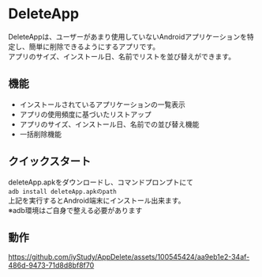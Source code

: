 # DeleteApp

DeleteAppは、ユーザーがあまり使用していないAndroidアプリケーションを特定し、簡単に削除できるようにするアプリです。  
アプリのサイズ、インストール日、名前でリストを並び替えができます。  

## 機能

- インストールされているアプリケーションの一覧表示
- アプリの使用頻度に基づいたリストアップ
- アプリのサイズ、インストール日、名前での並び替え機能
- 一括削除機能

## クイックスタート
  deleteApp.apkをダウンロードし、コマンドプロンプトにて  
  `adb install deleteApp.apkのpath`  
  上記を実行するとAndroid端末にインストール出来ます。  
  ※adb環境はご自身で整える必要があります


## 動作
https://github.com/iyStudy/AppDelete/assets/100545424/aa9eb1e2-34af-486d-9473-71d8d8bf8f70

